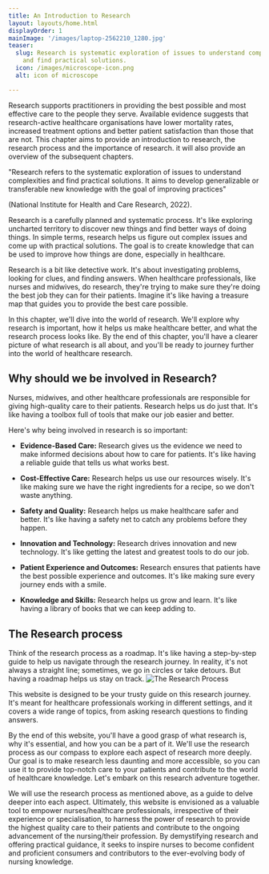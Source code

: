 ```yaml
---
title: An Introduction to Research
layout: layouts/home.html
displayOrder: 1
mainImage: '/images/laptop-2562210_1280.jpg'
teaser:
  slug: Research is systematic exploration of issues to understand complexities
    and find practical solutions.
  icon: /images/microscope-icon.png
  alt: icon of microscope

---
```


Research supports practitioners in providing the best possible and most effective care to the people they serve. Available evidence suggests that research-active healthcare organisations have lower mortality rates, increased treatment options and better patient satisfaction than those that are not.  This chapter aims to provide an introduction to research, the research process and the importance of research. it will also provide an overview of the subsequent chapters. 

<div class="w3-panel w3-leftbar w3-teal">
<p class="w3-large">"Research refers to the systematic exploration of issues to understand complexities and find practical solutions. It aims to develop generalizable or transferable new knowledge with the goal of improving practices"</p>
<p>(National Institute for Health and Care Research, 2022).</p>
</div>

Research is a carefully planned and systematic process. It's like exploring uncharted territory to discover new things and find better ways of doing things. In simple terms, research helps us figure out complex issues and come up with practical solutions. The goal is to create knowledge that can be used to improve how things are done, especially in healthcare.

Research is a bit like detective work. It's about investigating problems, looking for clues, and finding answers. When healthcare professionals, like nurses and midwives, do research, they're trying to make sure they're doing the best job they can for their patients. Imagine it's like having a treasure map that guides you to provide the best care possible.

In this chapter, we'll dive into the world of research. We'll explore why research is important, how it helps us make healthcare better, and what the research process looks like. By the end of this chapter, you'll have a clearer picture of what research is all about, and you'll be ready to journey further into the world of healthcare research.

## Why should we be involved in Research? 
Nurses, midwives, and other healthcare professionals are responsible for giving high-quality care to their patients. Research helps us do just that. It's like having a toolbox full of tools that make our job easier and better. 

Here's why being involved in research is so important: 

- **Evidence-Based Care:** Research gives us the evidence we need to make informed decisions about how to care for patients. It's like having a reliable guide that tells us what works best.

- **Cost-Effective Care:** Research helps us use our resources wisely. It's like making sure we have the right ingredients for a recipe, so we don't waste anything.

- **Safety and Quality:** Research helps us make healthcare safer and better. It's like having a safety net to catch any problems before they happen.

- **Innovation and Technology:** Research drives innovation and new technology. It's like getting the latest and greatest tools to do our job.

- **Patient Experience and Outcomes:** Research ensures that patients have the best possible experience and outcomes. It's like making sure every journey ends with a smile.

- **Knowledge and Skills:** Research helps us grow and learn. It's like having a library of books that we can keep adding to.

## The Research process

Think of the research process as a roadmap. It's like having a step-by-step guide to help us navigate through the research journey. In reality, it's not always a straight line; sometimes, we go in circles or take detours. But having a roadmap helps us stay on track.
![The Research Process](/images/research-process.jpg)

This website is designed to be your trusty guide on this research journey. It's meant for healthcare professionals working in different settings, and it covers a wide range of topics, from asking research questions to finding answers.

By the end of this website, you'll have a good grasp of what research is, why it's essential, and how you can be a part of it. We'll use the research process as our compass to explore each aspect of research more deeply. Our goal is to make research less daunting and more accessible, so you can use it to provide top-notch care to your patients and contribute to the world of healthcare knowledge. Let's embark on this research adventure together.

We will use the research process as mentioned above, as a guide to delve deeper into each aspect. Ultimately, this website is envisioned as a valuable tool to empower nurses/healthcare professionals, irrespective of their experience or specialisation, to harness the power of research to provide the highest quality care to their patients and contribute to the ongoing advancement of the nursing/their profession. By demystifying research and offering practical guidance, it seeks to inspire nurses to become confident and proficient consumers and contributors to the ever-evolving body of nursing knowledge. 